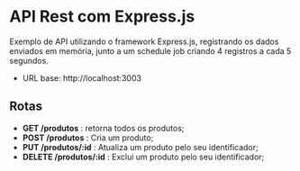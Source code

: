 # API Rest com Express.js

Exemplo de API utilizando o framework Express.js, registrando os dados enviados em memória, junto a um schedule job criando 4 registros a cada 5 segundos.

* URL base: http://localhost:3003

## Rotas

 - **GET /produtos** : retorna todos os produtos;
 - **POST /produtos** : Cria um produto;
 - **PUT /produtos/:id** : Atualiza um produto pelo seu identificador;
 - **DELETE /produtos/:id** : Exclui um produto pelo seu identificador;